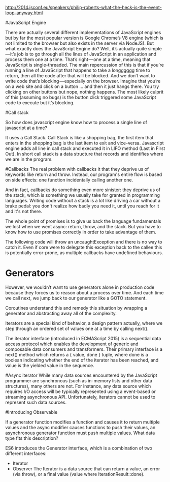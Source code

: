http://2014.jsconf.eu/speakers/philip-roberts-what-the-heck-is-the-event-loop-anyway.html

#JavaScript Engine

There are actually several different implementations of JavaScript engines but by far the most popular version is Google Chrome’s V8 engine (which is not limited to the browser but also exists in the server via NodeJS). But what exactly does the JavaScript Engine do? Well, it’s actually quite simple — it’s job is to go through all the lines of JavaScript in an application and process them one at a time. That’s right — one at a time, meaning that JavaScript is single-threaded. The main repercussion of this is that if you’re running a line of JavaScript that happens to take a longggggg time to return, then all the code after that will be blocked. And we don’t want to write code that’s blocking — especially on the browser. Imagine that you’re on a web site and click on a button … and then it just hangs there. You try clicking on other buttons but nope, nothing happens. The most likely culprit of this (assuming no bugs) is the button click triggered some JavaScript code to execute but it’s blocking.


#Call stack

So how does javascript engine know how to process a single line of javascript at a time?

It uses a Call Stack. Call Stack is like a shopping bag, the first item that enters in the shopping bag is the last item to exit and vice-versa. Javascript engine adds all line in call stack and executed it in LIFO method (Last in First Out). In short call stack is a data structure that records and identifies where we are in the program.


#Callbacks
The real problem with callbacks it that they deprive us of keywords like return and throw. Instead, our program's entire flow is based on side effects: one function incidentally calling another one.

And in fact, callbacks do something even more sinister: they deprive us of the stack, which is something we usually take for granted in programming languages. Writing code without a stack is a lot like driving a car without a brake pedal: you don't realize how badly you need it, until you reach for it and it's not there.

The whole point of promises is to give us back the language fundamentals we lost when we went async: return, throw, and the stack. But you have to know how to use promises correctly in order to take advantage of them.

The following code will throw an uncaughtException and there is no way to catch it. Even if core were to delegate this exception back to the callee this is potentially error-prone, as multiple callbacks have undefined behaviours.

# Generators
However, we wouldn’t want to use generators alone in production code because they forces us to reason about a process over time. And each time we call next, we jump back to our generator like a GOTO statement.

Coroutines understand this and remedy this situation by wrapping a generator and abstracting away all of the complexity.

Iterators are a special kind of behavior, a design pattern actually, where we step through an ordered set of values one at a time by calling next().

The iterator interface (introduced in ECMAScript 2015) is a sequential data access protocol which enables the development of generic and composable data consumers and transformers. Their primary interface is a next() method which returns a { value, done } tuple, where done is a boolean indicating whether the end of the iterator has been reached, and value is the yielded value in the sequence.


#Async iterator
While many data sources encountered by the JavaScript programmer are synchronous (such as in-memory lists and other data structures), many others are not. For instance, any data source which requires I/O access will be typically represented using a event-based or streaming asynchronous API. Unfortunately, iterators cannot be used to represent such data sources.


#Introducing Observable

If a generator function modifies a function and causes it to return multiple values and the async modifier causes functions to push their values, an asynchronous generator function must push multiple values. What data type fits this description?

ES6 introduces the Generator interface, which is a combination of two different interfaces:

- Iterator
- Observer
The Iterator is a data source that can return a value, an error (via throw), or a final value (value where IterationResult::done).